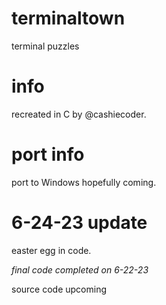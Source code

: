 # terminaltown
terminal puzzles
# info
recreated in C by @cashiecoder.
# port info
port to Windows hopefully coming.
# 6-24-23 update
easter egg in code.

*final code completed on 6-22-23*

source code upcoming
